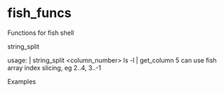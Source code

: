 # fish_funcs
Functions for fish shell

string_split

usage: <commands> | string_split <column_number>
ls -l | get_column 5
can use fish array index slicing, eg 2..4, 3..-1

Examples

 
